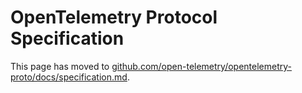 # OpenTelemetry Protocol Specification

This page has moved to
[github.com/open-telemetry/opentelemetry-proto/docs/specification.md](https://github.com/open-telemetry/opentelemetry-proto/blob/main/docs/specification.md).
